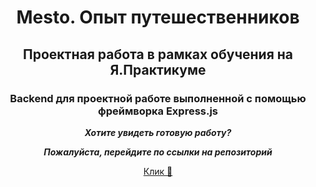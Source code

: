 <h1 align="center">Mesto. Опыт путешественников</h1>
<h2 align="center">Проектная работа в рамках обучения на Я.Практикуме</h2>
<h3 align="center">Backend для проектной работе выполненной с помощью фреймворка Express.js</h3>

<div align="center">

***Хотите увидеть готовую работу?***

***Пожалуйста, перейдите по ссылки на репозиторий***

[Клик &#127775;](https://github.com/MariaRez/react-mesto-api-full)


</div>


